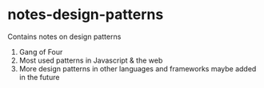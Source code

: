 # notes-design-patterns

Contains notes on design patterns

1. Gang of Four
2. Most used patterns in Javascript & the web
3. More design patterns in other languages and frameworks maybe added in the future